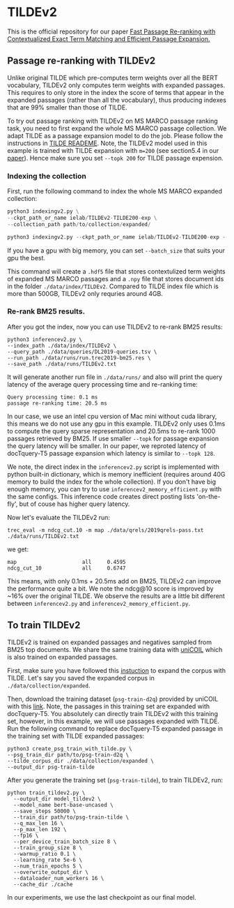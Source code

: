 # TILDEv2
This is the official repository for our paper [Fast Passage Re-ranking with Contextualized Exact Term
Matching and Efficient Passage Expansion.](https://arxiv.org/pdf/2108.08513)

## Passage re-ranking with TILDEv2
Unlike original TILDE which pre-computes term weights over all the BERT vocabulary, TILDEv2 only computes term weights with expanded passages. This requires to only store in the index the score of terms that appear in the expanded passages (rather than all the vocabulary), thus producing indexes that are 99% smaller than those of TILDE.

To try out passage ranking with TILDEv2 on MS MARCO passage ranking task, you need to first expand the whole MS MARCO passage collection. We adapt TILDE as a passage expansion model to do the job. Please follow the instructions in [TILDE READEME](../README.md/#passage-expansion-with-tilde). Note, the TILDEv2 model used in this example is trained with TILDE expansion with `m=200` (see section5.4 in our [paper](https://arxiv.org/pdf/2108.08513)). Hence make sure you set `--topk 200` for TILDE passage expension.

### Indexing the collection

First, run the following command to index the whole MS MARCO expanded collection:

```python
python3 indexingv2.py \
--ckpt_path_or_name ielab/TILDEv2-TILDE200-exp \
--collection_path path/to/collection/expanded/ 

python3 indexingv2.py --ckpt_path_or_name ielab/TILDEv2-TILDE200-exp --collection_path ./data/collection/
```
If you have a gpu with big memory, you can set `--batch_size` that suits your gpu the best.

This command will create a `.hdf5` file that stores contextulized term weights of expanded MS MARCO passages and a `.npy` file that stores document ids in the folder `./data/index/TILDEv2`. Compared to TILDE index file which is more than 500GB, TILDEv2 only requries around 4GB.


### Re-rank BM25 results.
After you got the index, now you can use TILDEv2 to re-rank BM25 results:

```
python3 inferencev2.py \
--index_path ./data/index/TILDEv2 \
--query_path ./data/queries/DL2019-queries.tsv \
--run_path ./data/runs/run.trec2019-bm25.res \
--save_path ./data/runs/TILDEv2.txt
```
It will generate another run file in `./data/runs/` and also will print the query latency of the average query processing time and re-ranking time:

```
Query processing time: 0.1 ms
passage re-ranking time: 20.5 ms
```
In our case, we use an intel cpu version of Mac mini without cuda library, this means we do not use any gpu in this example. TILDEv2 only uses 0.1ms to compute the query sparse representation and 20.5ms to re-rank 1000 passages retrieved by BM25. If use smaller `--topk` for passage expansion the query latency will be smaller. In our paper, we reproted latency of docTquery-T5 passage expansion which latency is similar to `--topk 128`. 

We note, the direct index in the `inferencev2.py` script is implemented with python built-in dictionary, which is memory inefficient (requires around 40G memory to build the index for the whole collection). If you don't have big enough memory, you can try to use `inferencev2_memory_efficient.py` with the same configs. This inference code creates direct posting lists 'on-the-fly', but of couse has higher query latency.

Now let's evaluate the TILDEv2 run:

```
trec_eval -m ndcg_cut.10 -m map ./data/qrels/2019qrels-pass.txt ./data/runs/TILDEv2.txt
```
we get:

```
map                     all     0.4595
ndcg_cut_10             all     0.6747
```
This means, with only 0.1ms + 20.5ms add on BM25, TILDEv2 can improve the performance quite a bit. We note the ndcg@10 score is improved by ~16% over the original TILDE. We observe the results are a little bit different between `inferencev2.py` and `inferencev2_memory_efficient.py`.


## To train TILDEv2
TILDEv2 is trained on expanded passages and negatives sampled from BM25 top documents. We share the same training data with [uniCOIL](https://github.com/luyug/COIL/tree/main/uniCOIL) which is also trained on expanded passages.

First, make sure you have followed this [instuction](../README.md/#passage-expansion-with-tilde) to expand the corpus with TILDE. Let's say you saved the expanded corpus in `./data/collection/expanded`.

Then, download the training dataset (`psg-train-d2q`) provided by uniCOIL with this [link](https://www.dropbox.com/s/j1vp1nixn3n2yv0/psg-train-d2q.tar.gz?dl=0). Note, the passages in this training set are expanded with docTquery-T5. You absolutely can directly train TILDEv2 with this training set, however, in this example, we will use passages expanded with TILDE. Run the following command to replace docTquery-T5 expanded passage in the training set with TILDE expanded passages:

```
python3 create_psg_train_with_tilde.py \
--psg_train_dir path/to/psg-train-d2q \
--tilde_corpus_dir ./data/collection/expanded \
--output_dir psg-train-tilde
```

After you generate the training set (`psg-train-tilde`), to train TILDEv2, run:

```
python train_tildev2.py \
  --output_dir model_tildev2 \
  --model_name bert-base-uncased \
  --save_steps 50000 \
  --train_dir path/to/psg-train-tilde \
  --q_max_len 16 \
  --p_max_len 192 \
  --fp16 \
  --per_device_train_batch_size 8 \
  --train_group_size 8 \
  --warmup_ratio 0.1 \
  --learning_rate 5e-6 \
  --num_train_epochs 5 \
  --overwrite_output_dir \
  --dataloader_num_workers 16 \
  --cache_dir ./cache
```

In our experiments, we use the last checkpoint as our final model.
